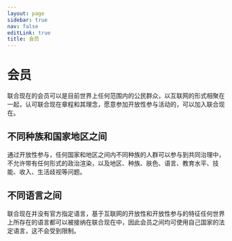 ```yaml
---
layout: page
sidebar: true
nav: false
editLink: true
title: 会员
---
```


# 会员
联合现在的会员可以是目前世界上任何范围内的公民群众，以互联网的形式相聚在一起，认可联合现在章程和其理念，愿意参加开放性参与活动的，可以加入联合现在。

## 不同种族和国家地区之间
通过开放性参与，任何国家和地区之间内不同种族的人群可以参与到共同治理中，不允许带有任何形式的政治渲染，以及地区、种族、肤色、语言、教育水平、技能、收入、生活歧视等问题。

## 不同语言之间
联合现在并没有官方指定语言，基于互联网的开放性和开放性参与的特征任何世界上所存在的语言都可以被接纳在联合现在中，因此会员之间均可使用自己国家的法定语言，这不会受到限制。
